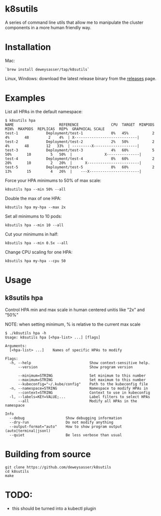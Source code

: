 
# k8sutils

A series of command line utils that allow me to manipulate the cluster components in a more human friendly way.

# Installation

Mac: 

    `brew install deweysasser/tap/k8sutils`

Linux, Windows: download the latest release binary from the [releases](https://github.com/deweysasser/k8sutils/releases) page.

# Examples

List all HPAs in the default namespace:

    $ k8sutils hpa
    NAME                     REFERENCE               CPU  TARGET  MINPODS  MIN%  MAXPODS  REPLICAS  REP%  GRAPHICAL SCALE
    test-1             Deployment/test-1             0%   45%           2    4%       48         2    4%  | X-----------------------------|
    test-2             Deployment/test-2             2%   50%           2    4%       48        12   33%  | ---------X--------------------|
    test-3             Deployment/test-3             4%   60%           5   50%       10         5   50%  |               X---------------|
    test-4             Deployment/test-4             0%   60%           2   20%       10         2   20%  |      X------------------------|
    test-5             Deployment/test-5             0%   60%           2   13%       15         4   26%  |    ---X-----------------------|
   
Force your HPA minimums to 50% of max scale:

    k8sutils hpa --min 50% --all

Double the max of one HPA:

    k8sutils hpa my-hpa --max 2x

Set all minimums to 10 pods:

    k8sutils hpa --min 10 --all

Cut your minimums in half:

    k8sutils hpa --min 0.5x --all

Change CPU scaling for one HPA:

    k8sutils hpa my-hpa --cpu 50

# Usage

## k8sutils hpa

Control HPA min and max scale in human centered unitis like "2x" and "50%"

NOTE:  when setting minimum, % is relative to the current max scale

```
$ ./k8sutils hpa -h
Usage: k8sutils hpa [<hpa-list> ...] [flags]

Arguments:
  [<hpa-list> ...]    Names of specific HPAs to modify

Flags:
  -h, --help                           Show context-sensitive help.
      --version                        Show program version

      --minimum=STRING                 Set minimum to this number
      --maximum=STRING                 Set maximum to this number
      --kubeconfig="~/.kube/config"    Path to the kubeconfig file
  -n, --namespace=STRING               Namespace to modify HPAs in
      --context=STRING                 Context to use in kubeconfig
  -l, --labels=KEY=VALUE;...           Label filters to select HPAs
      --all                            Modify all HPAs in the namespace

Info
  --debug                   Show debugging information
  --dry-run                 Do not modify anything
  --output-format="auto"    How to show program output (auto|terminal|jsonl)
  --quiet                   Be less verbose than usual
```

# Building from source

```
git clone https://github.com/deweysasser/k8sutils
cd k8sutils
make
```

# TODO:
- this should be turned into a kubectl plugin

